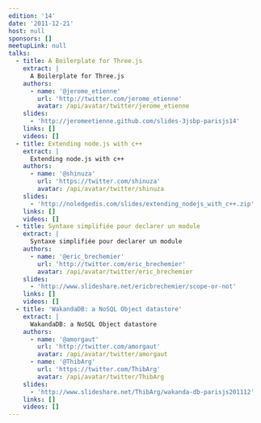 ```yaml
---
edition: '14'
date: '2011-12-21'
host: null
sponsors: []
meetupLink: null
talks:
  - title: A Boilerplate for Three.js
    extract: |
      A Boilerplate for Three.js
    authors:
      - name: '@jerome_etienne'
        url: 'http://twitter.com/jerome_etienne'
        avatar: /api/avatar/twitter/jerome_etienne
    slides:
      - 'http://jeromeetienne.github.com/slides-3jsbp-parisjs14'
    links: []
    videos: []
  - title: Extending node.js with c++
    extract: |
      Extending node.js with c++
    authors:
      - name: '@shinuza'
        url: 'https://twitter.com/shinuza'
        avatar: /api/avatar/twitter/shinuza
    slides:
      - 'http://noledgedis.com/slides/extending_nodejs_with_c++.zip'
    links: []
    videos: []
  - title: Syntaxe simplifiée pour declarer un module
    extract: |
      Syntaxe simplifiée pour declarer un module
    authors:
      - name: '@eric_brechemier'
        url: 'http://twitter.com/eric_brechemier'
        avatar: /api/avatar/twitter/eric_brechemier
    slides:
      - 'http://www.slideshare.net/ericbrechemier/scope-or-not'
    links: []
    videos: []
  - title: 'WakandaDB: a NoSQL Object datastore'
    extract: |
      WakandaDB: a NoSQL Object datastore
    authors:
      - name: '@amorgaut'
        url: 'http://twitter.com/amorgaut'
        avatar: /api/avatar/twitter/amorgaut
      - name: '@ThibArg'
        url: 'https://twitter.com/ThibArg'
        avatar: /api/avatar/twitter/ThibArg
    slides:
      - 'http://www.slideshare.net/ThibArg/wakanda-db-parisjs201112'
    links: []
    videos: []
---
```

